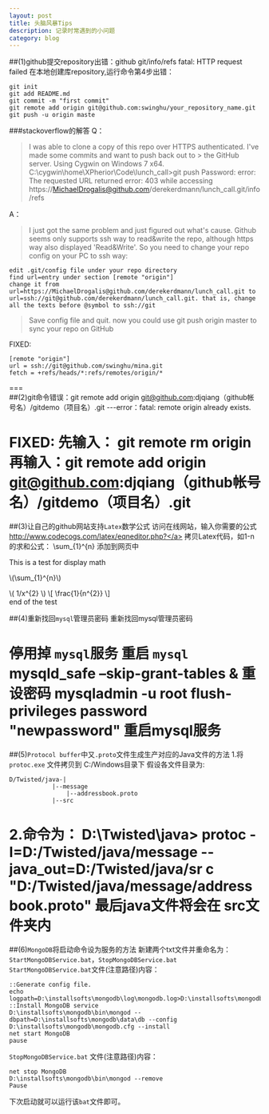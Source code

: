 ```yaml
---
layout: post
title: 头脑风暴Tips
description: 记录时常遇到的小问题
category: blog
---
```

##(1)github提交repository出错：github  git/info/refs  fatal: HTTP request failed
在本地创建库repository,运行命令第4步出错：

    git init
    git add README.md
    git commit -m "first commit"
    git remote add origin git@github.com:swinghu/your_repository_name.git  
    git push -u origin maste

###stackoverflow的解答
Q：
>    I was able to clone a copy of this repo over HTTPS authenticated. I've made some commits and want to push back out to >    the GitHub server. Using Cygwin on Windows 7 x64.
>    C:\cygwin\home\XPherior\Code\lunch_call>git push
>    Password:
>    error: The requested URL returned error: 403 while accessing https://MichaelDrogalis@github.com/derekerdmann/lunch_call.git/info/refs

A：
>I just got the same problem and just figured out what's cause.
>Github seems only supports ssh way to read&write the repo, although https way also displayed 'Read&Write'.
>So you need to change your repo config on your PC to ssh way:
    
    edit .git/config file under your repo directory
    find url=entry under section [remote "origin"]
    change it from url=https://MichaelDrogalis@github.com/derekerdmann/lunch_call.git to url=ssh://git@github.com/derekerdmann/lunch_call.git. that is, change all the texts before @symbol to ssh://git

>   Save config file and quit. now you could use git push origin master to sync your repo on GitHub

FIXED:
     
    [remote "origin"]
    url = ssh://git@github.com/swinghu/mina.git
    fetch = +refs/heads/*:refs/remotes/origin/*
===   
##(2)git命令错误：git remote add origin git@github.com:djqiang（github帐号名）/gitdemo（项目名）.git 
    ---error：fatal: remote origin already exists.

FIXED:
    先输入： git remote rm origin
    再输入：git remote add origin git@github.com:djqiang（github帐号名）/gitdemo（项目名）.git 
=== 
##(3)让自己的github网站支持`Latex`数学公式
访问在线网站，输入你需要的公式<a href="http://www.codecogs.com/latex/eqneditor.php?">http://www.codecogs.com/latex/eqneditor.php?</a>
拷贝Latex代码，如1-n的求和公式：
\sum_{1}^{n}
添加到网页中

This is a test for display math

\\(\\sum_{1}^{n}\\)
  
\\( 1/x^{2} \\)
\\[ \frac{1}{n^{2}} \\]   
end of the test 

##(4)重新找回`mysql`管理员密码
重新找回mysql管理员密码

停用掉 `mysql`服务
重启 `mysql`
    mysqld_safe –skip-grant-tables &
重设密码
    mysqladmin -u root flush-privileges password "newpassword"
重启mysql服务
=== 
##(5)`Protocol buffer`中又`.proto`文件生成生产对应的Java文件的方法
1.将`protoc.exe` 文件拷贝到 C:/Windows目录下
假设各文件目录为:

    D/Twisted/java-|      
                |--message
                    |--addressbook.proto
                |--src

2.命令为：
D:\Twisted\java> protoc -I=D:/Twisted/java/message --java_out=D:/Twisted/java/sr
c "D:/Twisted/java/message/addressbook.proto"
最后java文件将会在 src文件夹内
=== 
##(6)`MongoDB`将启动命令设为服务的方法
新建两个txt文件并重命名为：`StartMongoDBService.bat`，`StopMongoDBService.bat`
`StartMongoDBService.bat`文件(注意路径)内容：

    ::Generate config file.
    echo logpath=D:\installsofts\mongodb\log\mongodb.log>D:\installsofts\mongodb\mongodb.cfg
    ::Install MongoDB service
    D:\installsofts\mongodb\bin\mongod --dbpath=D:\installsofts\mongodb\data\db --config D:\installsofts\mongodb\mongodb.cfg --install
    net start MongoDB
    pause
    
`StopMongoDBService.bat` 文件(注意路径)内容：

    net stop MongoDB
    D:\installsofts\mongodb\bin\mongod --remove
    Pause
    
下次启动就可以运行该`bat`文件即可。



























